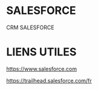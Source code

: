 # SALESFORCE
CRM SALESFORCE

# LIENS UTILES

https://www.salesforce.com

https://trailhead.salesforce.com/fr
